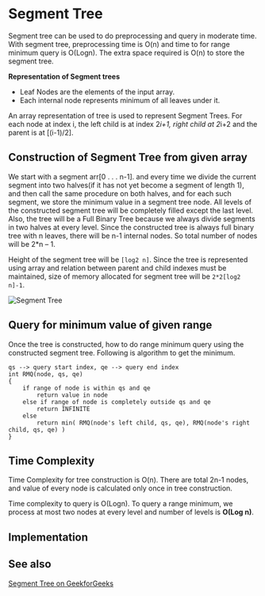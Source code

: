 # Segment Tree

Segment tree can be used to do preprocessing and query in moderate time. With segment tree, preprocessing time is O(n) and time to for range minimum query is O(Logn). The extra space required is O(n) to store the segment tree.

**Representation of Segment trees**

* Leaf Nodes are the elements of the input array.
* Each internal node represents minimum of all leaves under it.

An array representation of tree is used to represent Segment Trees. For each node at index i, the left child is at index 2*i+1, right child at 2*i+2 and the parent is at [(i-1)/2].

## Construction of Segment Tree from given array

We start with a segment arr[0 . . . n-1]. and every time we divide the current segment into two halves(if it has not yet become a segment of length 1), and then call the same procedure on both halves, and for each such segment, we store the minimum value in a segment tree node.
All levels of the constructed segment tree will be completely filled except the last level. Also, the tree will be a Full Binary Tree because we always divide segments in two halves at every level. Since the constructed tree is always full binary tree with n leaves, there will be n-1 internal nodes. So total number of nodes will be 2*n – 1.

Height of the segment tree will be ```[log2 n]```. Since the tree is represented using array and relation between parent and child indexes must be maintained, size of memory allocated for segment tree will be ```2*2[log2 n]-1```.

![Segment Tree](https://media.geeksforgeeks.org/wp-content/cdn-uploads/RangeMinimumQuery.png)

## Query for minimum value of given range 

Once the tree is constructed, how to do range minimum query using the constructed segment tree. Following is algorithm to get the minimum.

    qs --> query start index, qe --> query end index
    int RMQ(node, qs, qe) 
    {
        if range of node is within qs and qe
            return value in node
        else if range of node is completely outside qs and qe
            return INFINITE
        else
            return min( RMQ(node's left child, qs, qe), RMQ(node's right child, qs, qe) )
    }

## Time Complexity

Time Complexity for tree construction is O(n). There are total 2n-1 nodes, and value of every node is calculated only once in tree construction.

Time complexity to query is O(Logn). To query a range minimum, we process at most two nodes at every level and number of levels is **O(Log n)**.

## Implementation
 
## See also
[Segment Tree on GeekforGeeks](https://www.geeksforgeeks.org/segment-tree-set-1-range-minimum-query/)
